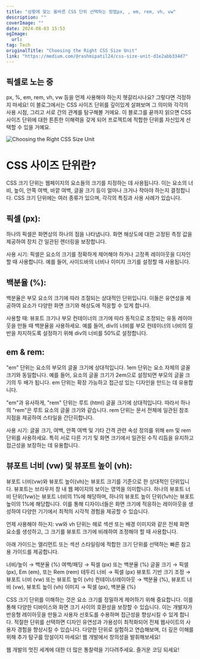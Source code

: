 ```yaml
---
title: "상황에 맞는 올바른 CSS 단위 선택하는 방법px, , em, rem, vh, vw"
description: ""
coverImage: ""
date: 2024-08-03 15:53
ogImage: 
  url: 
tag: Tech
originalTitle: "Choosing the Right CSS Size Unit"
link: "https://medium.com/@rashmipatil24/css-size-unit-d1e2abb334d7"
---
```




## 픽셀로 노는 중

px, %, em, rem, vh, vw 등을 언제 사용해야 하는지 헷갈리시나요? 그렇다면 걱정하지 마세요! 이 블로그에서는 CSS 사이즈 단위를 깊이있게 살펴보며 그 의미와 각각의 사용 시점, 그리고 서로 간의 관계를 탐구해볼 거에요. 이 블로그를 끝까지 읽으면 CSS 사이즈 단위에 대한 튼튼한 이해력을 갖게 되어 프로젝트에 적합한 단위를 자신있게 선택할 수 있을 거예요.

![Choosing the Right CSS Size Unit](/assets/img/ChoosingtheRightCSSSizeUnit_0.png)

# CSS 사이즈 단위란?

<div class="content-ad"></div>

CSS 크기 단위는 웹페이지의 요소들의 크기를 지정하는 데 사용됩니다. 이는 요소의 너비, 높이, 안쪽 여백, 바깥 여백, 글꼴 크기 등이 얼마나 크거나 작아야 하는지 결정합니다. CSS 크기 단위에는 여러 종류가 있으며, 각각의 특징과 사용 사례가 있습니다.

## 픽셀 (px):

하나의 픽셀은 화면상의 하나의 점을 나타냅니다. 화면 해상도에 대한 고정된 측정 값을 제공하여 장치 간 일관된 렌더링을 보장합니다.

사용 시기: 픽셀은 요소의 크기를 정확하게 제어해야 하거나 고정폭 레이아웃을 디자인할 때 사용합니다. 예를 들어, 사이드바의 너비나 이미지 크기를 설정할 때 사용됩니다.

<div class="content-ad"></div>

## 백분율 (%):

백분율은 부모 요소의 크기에 따라 조절되는 상대적인 단위입니다. 이들은 유연성을 제공하여 요소가 다양한 화면 크기와 해상도에 적응할 수 있게 합니다.

사용할 때: 뷰포트 크기나 부모 컨테이너의 크기에 따라 동적으로 조정되는 유동 레이아웃을 만들 때 백분율을 사용하세요. 예를 들어, div의 너비를 부모 컨테이너의 너비의 절반을 차지하도록 설정하기 위해 div의 너비를 50%로 설정합니다.

## em & rem:

<div class="content-ad"></div>

"em" 단위는 요소의 부모의 글꼴 크기에 상대적입니다. 1em 단위는 요소 자체의 글꼴 크기와 동일합니다. 예를 들어, 요소의 글꼴 크기가 2em으로 설정되면 부모의 글꼴 크기의 두 배가 됩니다. em 단위는 확장 가능하고 접근성 있는 디자인을 만드는 데 유용합니다.

"em"과 유사하게, "rem" 단위는 루트 (html) 글꼴 크기에 상대적입니다. 따라서 하나의 "rem"은 루트 요소의 글꼴 크기와 같습니다. rem 단위는 문서 전체에 일관된 참조 지점을 제공하여 스타일을 간단히합니다.

사용 시기: 글꼴 크기, 여백, 안쪽 여백 및 기타 간격 관련 속성 정의를 위해 em 및 rem 단위를 사용하세요. 특히 서로 다른 기기 및 화면 크기에서 일관된 수직 리듬을 유지하고 접근성을 보장하는 데 유용합니다.

## 뷰포트 너비 (vw) 및 뷰포트 높이 (vh):

<div class="content-ad"></div>

뷰포트 너비(vw)와 뷰포트 높이(vh)는 뷰포트 크기를 기준으로 한 상대적인 단위입니다. 뷰포트는 브라우저 창 내 웹 페이지의 보이는 영역을 의미합니다. 하나의 뷰포트 너비 단위(1vw)는 뷰포트 너비의 1%에 해당하며, 하나의 뷰포트 높이 단위(1vh)는 뷰포트 높이의 1%에 해당합니다. 이를 통해 디자이너들은 화면 크기에 적응하는 레이아웃을 생성하여 다양한 기기에서 최적의 시각적 경험을 제공할 수 있습니다.

언제 사용해야 하는지: vw와 vh 단위는 헤로 섹션 또는 배경 이미지와 같은 전체 화면 요소를 생성하고, 그 크기를 뷰포트 크기에 비례하여 조정해야 할 때 사용합니다.

아래 가이드는 엘리먼트 또는 섹션 스타일링에 적합한 크기 단위를 선택하는 빠른 참고용 가이드를 제공합니다.

너비/높이 → 백분율 (%)
여백/패딩 → 픽셀 (px) 또는 백분율 (%)
글꼴 크기 → 픽셀 (px), Em (em), 또는 Rem (rem)
테두리 너비 → 픽셀 (px)
뷰포트 기반 크기 조정 → 뷰포트 너비 (vw) 또는 뷰포트 높이 (vh)
컨테이너/레이아웃 → 백분율 (%), 뷰포트 너비 (vw), 뷰포트 높이 (vh)
이미지 → 픽셀 (px), 백분율 (%)

<div class="content-ad"></div>

CSS 크기 단위를 이해하는 것은 요소 크기를 정밀하게 제어하기 위해 중요합니다. 이를 통해 다양한 디바이스와 화면 크기 사이의 호환성을 보장할 수 있습니다. 이는 개발자가 반응형 레이아웃을 만들고 사용자 선호도를 수용하며 접근성을 향상시킬 수 있게 합니다. 적절한 단위를 선택하면 디자인 유연성과 가용성이 최적화되어 전체 웹사이트의 사용자 경험을 향상시킬 수 있습니다. 다양한 단위로 실험하고 연습해보며, 더 깊은 이해를 위해 추가 탐구를 망설이지 마세요! 웹 개발에서 창의성을 발휘해보세요!

웹 개발의 멋진 세계에 대한 더 많은 통찰력을 기다려주세요. 즐거운 코딩 되세요!
